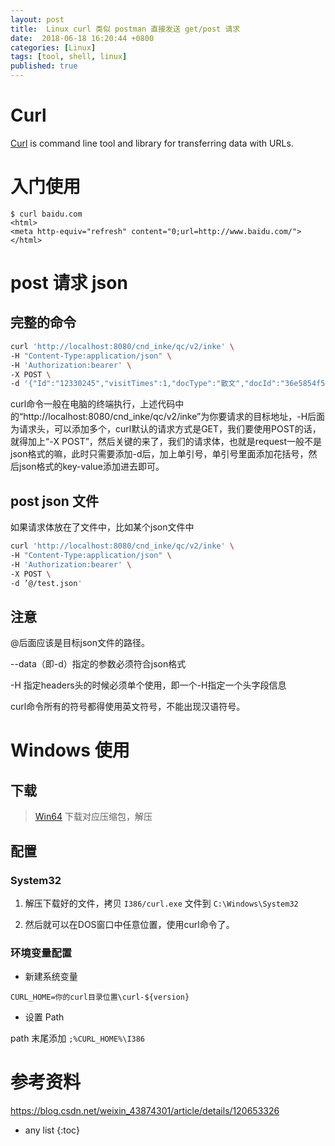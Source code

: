 ```yaml
---
layout: post
title:  Linux curl 类似 postman 直接发送 get/post 请求
date:  2018-06-18 16:20:44 +0800
categories: [Linux]
tags: [tool, shell, linux]
published: true
---
```


# Curl

[Curl](https://curl.haxx.se/) is command line tool and library for transferring data with URLs.


# 入门使用

```
$ curl baidu.com
<html>
<meta http-equiv="refresh" content="0;url=http://www.baidu.com/">
</html>
```

# post 请求 json

## 完整的命令

```sh
curl 'http://localhost:8080/cnd_inke/qc/v2/inke' \
-H "Content-Type:application/json" \
-H 'Authorization:bearer' \
-X POST \
-d '{"Id":"12330245","visitTimes":1,"docType":"散文","docId":"36e5854f5f0e4f80b7ccc6c52c063243"}'
```

curl命令一般在电脑的终端执行，上述代码中的“http://localhost:8080/cnd_inke/qc/v2/inke”为你要请求的目标地址，-H后面为请求头，可以添加多个，curl默认的请求方式是GET，我们要使用POST的话，就得加上“-X POST”，然后关键的来了，我们的请求体，也就是request一般不是json格式的嘛，此时只需要添加-d后，加上单引号，单引号里面添加花括号，然后json格式的key-value添加进去即可。

## post json 文件

如果请求体放在了文件中，比如某个json文件中

```sh
curl 'http://localhost:8080/cnd_inke/qc/v2/inke' \
-H "Content-Type:application/json" \
-H 'Authorization:bearer' \
-X POST \
-d ’@/test.json'
```

## 注意

@后面应该是目标json文件的路径。

--data（即-d）指定的参数必须符合json格式

-H 指定headers头的时候必须单个使用，即一个-H指定一个头字段信息

curl命令所有的符号都得使用英文符号，不能出现汉语符号。

# Windows 使用

## 下载

> [Win64](https://curl.haxx.se/download.html#Win64) 下载对应压缩包，解压

## 配置

### System32

1. 解压下载好的文件，拷贝 `I386/curl.exe` 文件到 `C:\Windows\System32`

2. 然后就可以在DOS窗口中任意位置，使用curl命令了。

### 环境变量配置

- 新建系统变量

```
CURL_HOME=你的curl目录位置\curl-${version}
```

- 设置 Path

path 末尾添加 `;%CURL_HOME%\I386`


# 参考资料

https://blog.csdn.net/weixin_43874301/article/details/120653326


* any list
{:toc}







